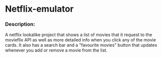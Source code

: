 # Netflix-emulator

### Description:

A netflix lookalike project that shows a list of movies that it request to the movieflix API as well as more detailed info when you click any of the movie cards.
It also has a search bar and a "favourite movies" button that updates whenever you add or remove a movie from the list.
